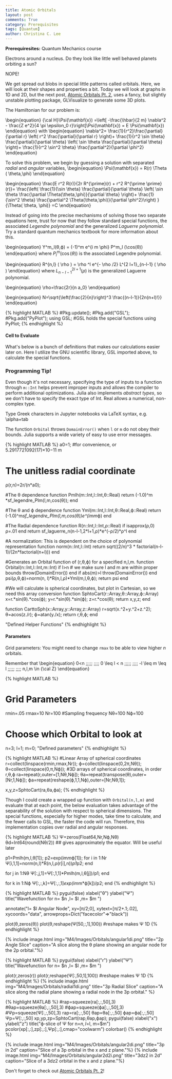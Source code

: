 ```yaml
---
title: Atomic Orbitals
layout: post
comments: True
category: Prerequisites
tags: [Quantum]
author: Christina C. Lee
---
```

<b>Prerequiresites:</b> Quantum Mechanics course

Electrons around a nucleus.  Do they look like little well behaved planets orbiting a sun?

NOPE!

We get spread out blobs in special little patterns called orbitals.  Here, we will look at their shapes and properties a bit.  Today we will look at graphs in 1D and 2D, but the next post, [Atomic Orbitals Pt. 2]({{base.url}}/M4/prerequisites/Atomic-Orbitals2.html), uses a fancy, but slightly unstable plotting package, GLVisualize to generate some 3D plots.

The Hamiltonian for our problem is:

\begin{equation}
{\cal H}\Psi(\mathbf{x}) =\left[ -\frac{\hbar}{2 m} \nabla^2 - \frac{Z e^2}{4 \pi \epsilon_0 r}\right]\Psi(\mathbf{x}) = E \Psi(\mathbf{x})
\end{equation}
with
\begin{equation}
\nabla^2= \frac{1}{r^2}\frac{\partial}{\partial r} \left(
r^2 \frac{\partial}{\partial r}
\right)+
\frac{1}{r^2 \sin \theta} \frac{\partial}{\partial \theta} \left(
\sin \theta \frac{\partial}{\partial \theta}
\right)+
\frac{1}{r^2 \sin^2 \theta} \frac{\partial^2}{\partial \phi^2}
\end{equation}

To solve this problem, we begin by guessing a solution with separated <i>radial</i> and <i>angular</i> variables,
\begin{equation}
\Psi(\mathbf{x}) = R(r) \Theta ( \theta,\phi)
\end{equation}

\begin{equation}
\frac{E r^2 R(r)}{2r R^{\prime}(r) + r^2 R^{\prime \prime}(r)}=
\frac{\left( \frac{1}{\sin \theta} \frac{\partial}{\partial \theta} \left(
\sin \theta \frac{\partial \Theta(\theta,\phi)}{\partial \theta}
\right)+
\frac{1}{\sin^2 \theta} \frac{\partial^2 \Theta(\theta,\phi)}{\partial \phi^2}\right)      }{\Theta( \theta, \phi)}
=C
\end{equation}

Instead of going into the precise mechanisms of solving those two separate equations here, trust for now that they follow standard special functions, the associated <i>Legendre polynomial</i> and the generalized <i>Laguerre polynomial</i>.  Try a standard quantum mechanics textbook for more information about this.





\begin{equation}
Y^m_l(θ,ϕ) = (-1)^m e^{i m \phi} P^m_l (\cos(θ))
\end{equation}
where $P^m_l (\cos (\theta))$ is the associated Legendre polynomial.

\begin{equation}
 R^\{n,l\} ( \rho ) = \rho ^l e^\{- \rho  /2\} L^\{2 l+1\}\_{n-l-1} ( \rho )
\end{equation}
where $L^{2 l+1}_{n-l-1}(\rho)$ is the generalized Laguerre polynomial.

\begin{equation}
    \rho=\frac{2r}{n a_0}
\end{equation}

\begin{equation}
    N=\sqrt{\left(\frac{2}{n}\right)^3 \frac{(n-l-1)}{2n(n+l)!}}
\end{equation}




{% highlight MATLAB %}
#Pkg.update();
#Pkg.add("GSL");
#Pkg.add("PyPlot");
using GSL;    #GSL holds the special functions
using PyPlot;
{% endhighlight %}

#### Cell to Evaluate
What's below is a bunch of definitions that makes our calculations easier later on.  Here I utilize the GNU scientific library, GSL imported above, to calculate the special functions.

<div class="progtip">
<h3 color="black"> Programming Tip!</h3>
<p>Even though it's not necessary, specifying the type of inputs to a function through <code>m::Int</code> helps prevent improper inputs and allows the compiler to perform additional optimizations.  Julia also implements <i>abstract types</i>, so we don't have to specify the exact type of Int.  Real allows a numerical, non-complex type.</p>
<p>
Type Greek characters in Jupyter notebooks via LaTeX syntax,  e.g. \alpha+tab</p>
<p>
The function <code>Orbital</code> throws <code>DomainError()</code> when <code>l</code> or <code>m</code> do not obey their bounds.  Julia supports a wide variety of easy to use error messages.
</p>
</div>
{% highlight MATLAB %}
a0=1; #for convenience, or 5.2917721092(17)×10−11 m

# The unitless radial coordinate
ρ(r,n)=2r/(n*a0);

#The θ dependence
function Pmlh(m::Int,l::Int,θ::Real)
    return (-1.0)^m *sf_legendre_Plm(l,m,cos(θ));
end

#The θ and ϕ dependence
function Yml(m::Int,l::Int,θ::Real,ϕ::Real)
    return  (-1.0)^m*sf_legendre_Plm(l,m,cos(θ))*e^(im*m*ϕ)
end

#The Radial dependence
function R(n::Int,l::Int,ρ::Real)
    if isapprox(ρ,0)
        ρ=.01
    end
     return sf_laguerre_n(n-l-1,2*l+1,ρ)*e^(-ρ/2)*ρ^l
end

#A normalization: This is dependent on the choice of polynomial representation
function norm(n::Int,l::Int)
    return sqrt((2/n)^3 * factorial(n-l-1)/(2n*factorial(n+l)))
end

#Generates an Orbital function of (r,θ,ϕ) for a specified n,l,m.
function Orbital(n::Int,l::Int,m::Int)
    if l>n    # we make sure l and m are within proper bounds
        throw(DomainError())
    end
    if abs(m)>l
        throw(DomainError())
    end
    psi(ρ,θ,ϕ)=norm(n, l)*R(n,l,ρ)*Yml(m,l,θ,ϕ);
    return psi
end

#We will calculate is spherical coordinates, but plot in Cartesian, so we need this array conversion
function SphtoCart(r::Array,θ::Array,ϕ::Array)
    x=r.*sin(θ).*cos(ϕ);
    y=r.*sin(θ).*sin(ϕ);
    z=r.*cos(θ);
    return x,y,z;
end

function CarttoSph(x::Array,y::Array,z::Array)
    r=sqrt(x.^2+y.^2+z.^2);
    θ=acos(z./r);
    ϕ=atan(y./x);
    return r,θ,ϕ;
end

"Defined Helper Functions"
{% endhighlight %}



#### Parameters
Grid parameters:
You might need to change `rmax` to be able to view higher $n$ orbitals.

Remember that
\begin{equation}
0<n \;\;\;\;\; \;\;\;\; 0 \leq l < n \;\;\;\;\; \;\;\;\; -l \leq m \leq l
\;\;\;\;\; \;\;\;\; n,l,m \in {\cal Z}
\end{equation}


{% highlight MATLAB %}
# Grid Parameters
rmin=.05
rmax=10
Nr=100 #Sampling frequency
Nθ=100
Nϕ=100

# Choose which Orbital to look at
n=3;
l=1;
m=0;
"Defined parameters"
{% endhighlight %}




{% highlight MATLAB %}
#Linear Array of spherical coordinates
r=collect(linspace(rmin,rmax,Nr));
ϕ=collect(linspace(0,2π,Nθ));
θ=collect(linspace(0,π,Nϕ));
#3D arrays of spherical coordinates, in order r,θ,ϕ
ra=repeat(r,outer=[1,Nθ,Nϕ]);
θa=repeat(transpose(θ),outer=[Nr,1,Nϕ]);
ϕa=repeat(reshape(ϕ,1,1,Nϕ),outer=[Nr,Nθ,1]);

x,y,z=SphtoCart(ra,θa,ϕa);
{% endhighlight %}

Though I could create a wrapped up function with `Orbital(n,l,m)` and evaluate that at each point, the below evaluation takes advantage of the separability of the solution with respect to spherical dimensions.  The special functions, especially for higher modes, take time to calculate, and the fewer calls to GSL, the faster the code will run.  Therefore, this implementation copies over radial and angular responses.


{% highlight MATLAB %}
Ψ=zeros(Float64,Nr,Nϕ,Nθ)
θd=Int64(round(Nθ/2))  ## gives approximately the equator.  Will be useful later

p1=Pmlh(m,l,θ[1]);
p2=exp(im*m*ϕ[1]);
for i in 1:Nr
    Ψ[i,1,1]=norm(n,l)*R(n,l,ρ(r[i],n))*p1*p2;
end

for j in 1:Nθ
    Ψ[:,j,1]=Ψ[:,1,1]*Pmlh(m,l,θ[j])/p1;
end

for k in 1:Nϕ
    Ψ[:,:,k]=Ψ[:,:,1]*exp(im*m*ϕ[k])/p2;
end
{% endhighlight %}


{% highlight MATLAB %}
pygui(false)
xlabel("θ")
ylabel("Ψ")
title("Wavefunction for n= $n ,l= $l ,m= $m ")

annotate("l= $l Angular Node",
xy=[π/2;0],
xytext=[π/2+.1;.02],
xycoords="data",
arrowprops=Dict("facecolor"=>"black"))

plot(θ,zeros(θ))
plot(θ,reshape(Ψ[50,:,1],100)) #reshape makes Ψ 1D
{% endhighlight %}


{% include image.html img="M4/Images/Orbitals/angular1di.png" title="2p Angle Slice" caption="A slice along the θ plane showing an angular node for the 2p orbital."%}


{% highlight MATLAB %}
pygui(false)
xlabel("r")
ylabel("Ψ")
title("Wavefunction for n= $n ,l= $l ,m= $m ")

plot(r,zeros(r))
plot(r,reshape(Ψ[:,50,1],100)) #reshape makes Ψ 1D
{% endhighlight %}
{% include image.html img="M4/Images/Orbitals/radial1di.png" title="3p Radial Slice" caption="A slice along the radial plane showing a radial node in the 3p orbital." %}


{% highlight MATLAB %}
#rap=squeeze(ra[:,:,50],3)
#θap=squeeze(θa[:,:,50],3)
#ϕap=squeeze(ϕa[:,:,50],3)
#Ψp=squeeze(Ψ[:,:,50],3)
rap=ra[:,:,50]
θap=θa[:,:,50]
ϕap=ϕa[:,:,50]
Ψp=Ψ[:,:,50]
xp,yp,zp=SphtoCart(rap,θap,ϕap);
pygui(false)
xlabel("x")
ylabel("z")
title("ϕ-slice of Ψ for n=$n, l=$l, m=$m")
pcolor(xp[:,:],zp[:,:],Ψp[:,:],cmap="coolwarm")
colorbar()
{% endhighlight %}

{% include image.html img="M4/Images/Orbitals/angular2di.png" title="3p in 2d" caption="Slice of a 3p orbital in the x and z plane."%}
{% include image.html img="M4/Images/Orbitals/angular2d2i.png" title="3dz2 in 2d" caption="Slice of a 3dz2 orbital in the x and z plane."%}

Don't forget to check out [Atomic Orbitals Pt. 2]({{base.url}}/M4/prerequisites/Atomic-Orbitals2.html)!
